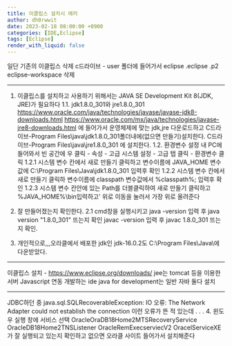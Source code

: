 ```yaml
---
title: 이클립스 설치시 에러
author: dh0rwwit
date: 2023-02-18 08:00:00 +0900
categories: [IDE,Eclipse]
tags: [Eclipse]
render_with_liquid: false
---
```


일단 기존의 이클립스 삭제
c드라이브 - user 폴더에 들어가서
eclipse
.eclipse
.p2
eclipse-workspace
삭제
- - - - - - - - - - - - - - - - - - - - - - - - - - - - - -
1. 이클립스를 설치하고 사용하기 위해서는 JAVA SE Development Kit 8(JDK, JRE)가 필요하다
1.1. jdk1.8.0_301와 jre1.8.0_301
https://www.oracle.com/java/technologies/javase/javase-jdk8-downloads.html
https://www.oracle.com/mx/java/technologies/javase-jre8-downloads.html
에 들어가서 운영체제에 맞는 jdk,jre 다운로드하고 
C드라이브-Program Files\java\jdk1.8.0_301폴더내에(없으면 만들기)설치한다. 
C드라이브-Program Files\java\jre1.8.0_301
에 설치한다.
1.2. 환경변수 설정
내 PC에 들어와서 빈 공간에 우 클릭 - 속성 - 고급 시스템 설정 - 고급 탭 클릭 - 환경변수 클릭
1.2.1 시스템 변수 칸에서 새로 만들기 클릭하고
변수이름에 JAVA_HOME
변수값에 C:\Program Files\Java\jdk1.8.0_301 입력후 확인
1.2.2 시스템 변수 칸에서 새로 만들기 클릭하
변수이름에 classpath
변수값에서 %classpath%; 입력후 확인
1.2.3 시스템 변수 칸안에 있는 Path를 더블클릭하여 새로 만들기 클릭하고 %JAVA_HOME%\bin입력하고'
위로 이동을 눌러서 가장 위로 올려준다
2. 잘 만들어졌는지 확인한다.
2.1 cmd창을 실행시키고 
java -version 입력 후 java version "1.8.0_301" 뜨는지 확인
javac -version 입력 후 javac 1.8.0_301 뜨는지 확인.

3. 개인적으로,,,오라클에서 배포한 jdk인 
jdk-16.0.2도 C:\Program Files\Java\에 다운받았다.
- - - - - - - - - - - - - - - - - - - - - - - - - - - - -
이클립스 설치 - https://www.eclipse.org/downloads/
jee는 tomcat 등을 이용한 서버 Javascript 연동 개발하는 ide
java for development는 일반 자바
둘다 설치
- - - - - - - - - - - - -
JDBC하던 중
java.sql.SQLRecoverableException: IO 오류: The Network Adapter could not establish the connection
이런 오류가 뜬 적 있는데
. . .
4. 윈도우 실행 창에 서비스 선택
OracleOraDB18Home2MTSRecoveryService
OracleDB18Home2TNSListener
OracleRemExecserviecV2
OracelServiceXE
가 잘 실행되고 있는지 확인하고 없으면 오라클 사이트 들어가서 설치해준다